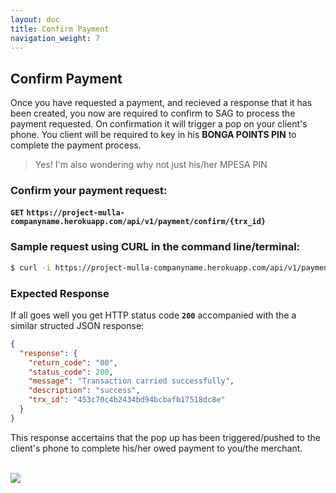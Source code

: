 ```yaml
---
layout: doc
title: Confirm Payment
navigation_weight: 7
---
```


## Confirm Payment

Once you have requested a payment, and recieved a response that it has been created, you now are
required to confirm to SAG to process the payment requested. On confirmation it will trigger a pop
on your client's phone. You client will be required to key in his __BONGA POINTS PIN__ to complete
the payment process.

> Yes! I'm also wondering why not just his/her MPESA PIN

### Confirm your payment request:

__`GET`__ __`https://project-mulla-companyname.herokuapp.com/api/v1/payment/confirm/{trx_id}`__

### Sample request using CURL in the command line/terminal:

```bash
$ curl -i https://project-mulla-companyname.herokuapp.com/api/v1/payment/confirm/453c70c4b2434bd94bcbafb17518dc8e
```

### Expected Response

If all goes well you get HTTP status code **`200`** accompanied with the a similar structed JSON response:

```json
{
  "response": {
    "return_code": "00",
    "status_code": 200,
    "message": "Transaction carried successfully",
    "description": "success",
    "trx_id": "453c70c4b2434bd94bcbafb17518dc8e"
  }
}
```

This response accertains that the pop up has been triggered/pushed to the client's phone to complete
his/her owed payment to you/the merchant.

<br />
<img class="img-responsive" src="http://res.cloudinary.com/dpmk2cnpi/image/upload/c_scale,q_97,w_320/v1465975912/mpesa-api-ussd-pop-up_tcjsmi.jpg">

